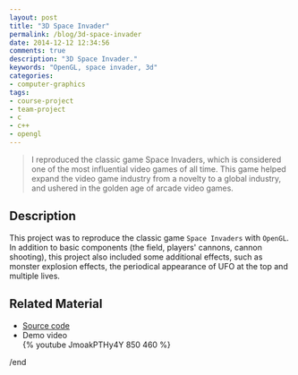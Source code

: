 ```yaml
---
layout: post
title: "3D Space Invader"
permalink: /blog/3d-space-invader
date: 2014-12-12 12:34:56
comments: true
description: "3D Space Invader."
keywords: "OpenGL, space invader, 3d"
categories:
- computer-graphics
tags:
- course-project
- team-project
- c
- c++
- opengl
---
```


> I reproduced the classic game Space Invaders, which is considered one of the most influential video games of all time. This game helped expand the video game industry from a novelty to a global industry, and ushered in the golden age of arcade video games.

## Description

This project was to reproduce the classic game `Space Invaders` with `OpenGL`. In addition to basic components (the field, players' cannons, cannon shooting), this project also included some additional effects, such as monster explosion effects, the periodical appearance of UFO at the top and multiple lives.

## Related Material

* <u><a href="https://github.com/Winbobob/3D-Space-Invader" target="_blank">Source code</a></u>
* Demo video  
{% youtube JmoakPTHy4Y 850 460 %}

/end
